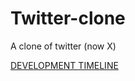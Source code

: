 # Twitter-clone
 A clone of twitter (now X)

[DEVELOPMENT TIMELINE](https://docs.google.com/document/d/12gi4mgTTGdYDZEueLBimieqhqZY2S2-cr4_mKihWh1U/edit)
